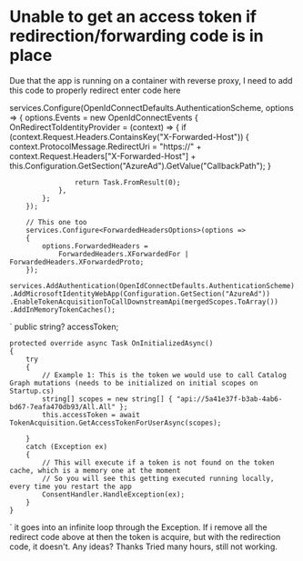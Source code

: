 
# Unable to get an access token if redirection/forwarding code is in place

Due that the app is running on a container with reverse proxy, I need to add this code to properly redirect
enter code here

 services.Configure<OpenIdConnectOptions>(OpenIdConnectDefaults.AuthenticationScheme, options =>
        {
            options.Events = new OpenIdConnectEvents
            {
                OnRedirectToIdentityProvider = (context) =>
                {
                    if (context.Request.Headers.ContainsKey("X-Forwarded-Host"))
                    {
                        context.ProtocolMessage.RedirectUri = "https://" + context.Request.Headers["X-Forwarded-Host"] + this.Configuration.GetSection("AzureAd").GetValue<string>("CallbackPath");
                    }

                    return Task.FromResult(0);
                },
            };
        });

        // This one too
        services.Configure<ForwardedHeadersOptions>(options =>
        {
            options.ForwardedHeaders =
                ForwardedHeaders.XForwardedFor | ForwardedHeaders.XForwardedProto;
        });

    services.AddAuthentication(OpenIdConnectDefaults.AuthenticationScheme) .AddMicrosoftIdentityWebApp(Configuration.GetSection("AzureAd")) .EnableTokenAcquisitionToCallDownstreamApi(mergedScopes.ToArray()) .AddInMemoryTokenCaches();


`
public string? accessToken;

    protected override async Task OnInitializedAsync()
    {
        try
        {
            // Example 1: This is the token we would use to call Catalog Graph mutations (needs to be initialized on initial scopes on Startup.cs)
            string[] scopes = new string[] { "api://5a41e37f-b3ab-4ab6-bd67-7eafa470db93/All.All" };
            this.accessToken = await TokenAcquisition.GetAccessTokenForUserAsync(scopes);

        }
        catch (Exception ex)
        {
            // This will execute if a token is not found on the token cache, which is a memory one at the moment
            // So you will see this getting executed running locally, every time you restart the app
            ConsentHandler.HandleException(ex);
        }
    }

`
it goes into an infinite loop through the Exception. If i remove all the redirect code above at  then the token is acquire, but with the redirection code, it doesn't. Any ideas? Thanks
Tried many hours, still not working.

        